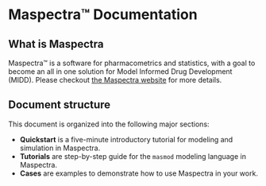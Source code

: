 # Maspectra™ Documentation

## What is Maspectra

Maspectra™ is a software for pharmacometrics and statistics, with a goal to become an all in one solution for Model Informed Drug Development (MIDD). Please checkout [the Maspectra website](https://maspectra.com) for more details.

## Document structure

This document is organized into the following major sections:

- **Quickstart** is a five-minute introductory tutorial for modeling and simulation in Maspectra.
- **Tutorials** are step-by-step guide for the `masmod` modeling language in Maspectra.
- **Cases** are examples to demonstrate how to use Maspectra in your work.

<!-- 
```{tableofcontents}
``` -->
